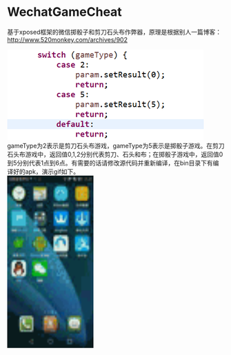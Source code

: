 # WechatGameCheat
基于xposed框架的微信掷骰子和剪刀石头布作弊器，原理是根据别人一篇博客：http://www.520monkey.com/archives/902


![image](https://github.com/houjingyi233/Screenshots/blob/master/QQ%E5%9B%BE%E7%89%8720170329143520.png)  
gameType为2表示是剪刀石头布游戏，gameType为5表示是掷骰子游戏。在剪刀石头布游戏中，返回值0,1,2分别代表剪刀、石头和布；在掷骰子游戏中，返回值0到5分别代表1点到6点。有需要的话请修改源代码并重新编译，在bin目录下有编译好的apk，演示gif如下。  
<img src="https://github.com/houjingyi233/Screenshots/blob/master/example1%2000_00_00-00_00_58.gif" width = "200" height = "400" alt="图片名称" align=center />
  
